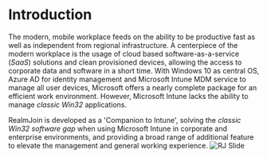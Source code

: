 # Introduction
The modern, mobile workplace feeds on the ability to be productive fast as well as independent from regional infrastructure. A centerpiece of the modern workplace is the usage of cloud based software-as-a-service (*SaaS*) solutions and clean provisioned devices, allowing the access to corporate data and software in a short time. 
With Windows 10 as central OS, Azure AD for identity management and Microsoft Intune MDM service to manage all user devices, Microsoft offers a nearly complete package for an efficient work environment. However, Microsoft Intune lacks the ability to manage *classic Win32* applications.

RealmJoin is developed as a 'Companion to Intune', solving the *classic Win32 software gap* when using Microsoft Intune in corporate and enterprise environments, 
and providing a broad range of additional feature to elevate the management and general working experience.
![RJ Slide](./media/rj-slide-one.png)

